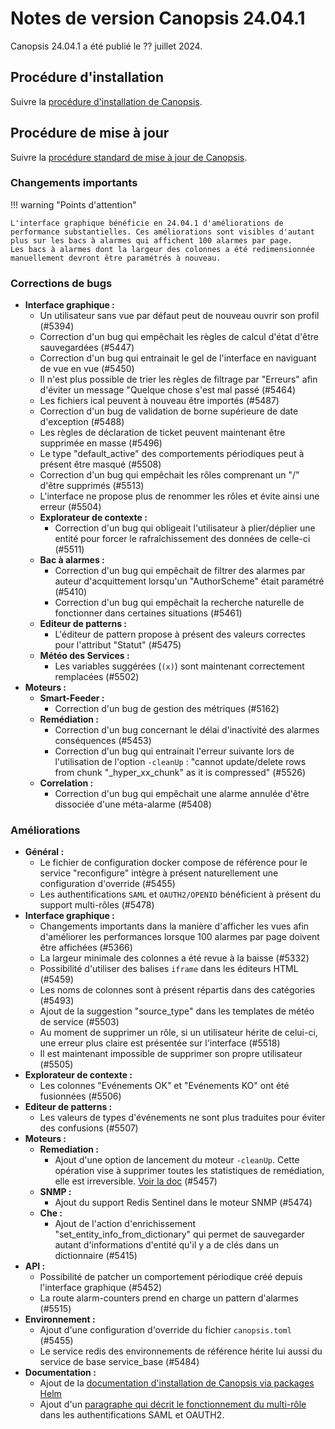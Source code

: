 # Notes de version Canopsis 24.04.1

Canopsis 24.04.1 a été publié le ?? juillet 2024.

## Procédure d'installation

Suivre la [procédure d'installation de Canopsis](../guide-administration/installation/index.md).

## Procédure de mise à jour

Suivre la [procédure standard de mise à jour de Canopsis](../guide-administration/mise-a-jour/index.md).


### Changements importants

!!! warning "Points d'attention"

    L'interface graphique bénéficie en 24.04.1 d'améliorations de performance substantielles. Ces améliorations sont visibles d'autant plus sur les bacs à alarmes qui affichent 100 alarmes par page.  
    Les bacs à alarmes dont la largeur des colonnes a été redimensionnée manuellement devront être paramétrés à nouveau.

### Corrections de bugs

*  **Interface graphique :**
    * Un utilisateur sans vue par défaut peut de nouveau ouvrir son profil (#5394)
    * Correction d'un bug qui empêchait les règles de calcul d'état d'être sauvegardées (#5447)
    * Correction d'un bug qui entrainait le gel de l'interface en naviguant de vue en vue (#5450)
    * Il n'est plus possible de trier les règles de filtrage par "Erreurs" afin d'éviter un message "Quelque chose s'est mal passé (#5464)
    * Les fichiers ical peuvent à nouveau être importés (#5487)
    * Correction d'un bug de validation de borne supérieure de date d'exception (#5488)
    * Les règles de déclaration de ticket peuvent maintenant être supprimée en masse (#5496)
    * Le type "default_active" des comportements périodiques peut à présent être masqué (#5508)
    * Correction d'un bug qui empêchait les rôles comprenant un "/" d'être supprimés (#5513)
    * L'interface ne propose plus de renommer les rôles et évite ainsi une erreur (#5504)
    * **Explorateur de contexte :**
        * Correction d'un bug qui obligeait l'utilisateur à plier/déplier une entité pour forcer le rafraîchissement des données de celle-ci (#5511)
    * **Bac à alarmes :**
        * Correction d'un bug qui empêchait de filtrer des alarmes par auteur d'acquittement lorsqu'un "AuthorScheme" était paramétré (#5410)
        * Correction d'un bug qui empêchait la recherche naturelle de fonctionner dans certaines situations (#5461)
    * **Editeur de patterns :**
        * L'éditeur de pattern propose à présent des valeurs correctes pour l'attribut "Statut" (#5475)
    * **Météo des Services :**
        * Les variables suggérées (`(x)`) sont maintenant correctement remplacées (#5502)
*  **Moteurs :**
    * **Smart-Feeder :**
        * Correction d'un bug de gestion des métriques (#5162)
    * **Remédiation :**
        * Correction d'un bug concernant le délai d'inactivité des alarmes conséquences (#5453)
        * Correction d'un bug qui entrainait l'erreur suivante lors de l'utilisation de l'option `-cleanUp` : "cannot update/delete rows from chunk \"_hyper_xx_chunk\" as it is compressed" (#5526)
    * **Correlation :**
        * Correction d'un bug qui empêchait une alarme annulée d'être dissociée d'une méta-alarme (#5408)

### Améliorations

*  **Général :**
    * Le fichier de configuration docker compose de référence pour le service "reconfigure" intègre à présent naturellement une configuration d'override (#5455)
    * Les authentifications `SAML` et `OAUTH2/OPENID` bénéficient à présent du support multi-rôles (#5478)
*  **Interface graphique :**
    * Changements importants dans la manière d'afficher les vues afin d'améliorer les performances lorsque 100 alarmes par page doivent être affichées (#5366)
    * La largeur minimale des colonnes a été revue à la baisse (#5332)
    * Possibilité d'utiliser des balises `iframe` dans les éditeurs HTML (#5459)
    * Les noms de colonnes sont à présent répartis dans des catégories (#5493)
    * Ajout de la suggestion "source_type" dans les templates de météo de service (#5503)
    * Au moment de supprimer un rôle, si un utilisateur hérite de celui-ci, une erreur plus claire est présentée sur l'interface (#5518)
    * Il est maintenant impossible de supprimer son propre utilisateur (#5505)
*  **Explorateur de contexte :**
    * Les colonnes "Evénements OK" et "Evénements KO" ont été fusionnées (#5506)
*  **Editeur de patterns :**
    * Les valeurs de types d'événements ne sont plus traduites pour éviter des confusions (#5507)
*  **Moteurs :**
    * **Remediation :**
        * Ajout d'une option de lancement du moteur `-cleanUp`. Cette opération vise à supprimer toutes les statistiques de remédiation, elle est irreversible. [Voir la doc](../../../guide-utilisation/menu-administration/consignes/#statistiques-de-remediation) (#5457)
    * **SNMP :**
        * Ajout du support Redis Sentinel dans le moteur SNMP (#5474)
    * **Che :**
        * Ajout de l'action d'enrichissement "set_entity_info_from_dictionary" qui permet de sauvegarder autant d'informations d'entité qu'il y a de clés dans un dictionnaire (#5415)
*  **API :**
    * Possibilité de patcher un comportement périodique créé depuis l'interface graphique (#5452)
    * La route alarm-counters prend en charge un pattern d'alarmes (#5515)
*  **Environnement :**
    * Ajout d'une configuration d'override du fichier `canopsis.toml` (#5455)
    * Le service redis des environnements de référence hérite lui aussi du service de base service_base (#5484)
*  **Documentation :**
    * Ajout de la [documentation d'installation de Canopsis via packages Helm](../../guide-administration/installation/installation-helm/)
    * Ajout d'un [paragraphe qui décrit le fonctionnement du multi-rôle](../../guide-administration/administration-avancee/methodes-authentification-avancees#multi-role) dans les authentifications SAML et OAUTH2.
